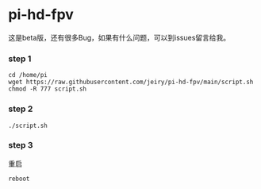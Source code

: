 # pi-hd-fpv

这是beta版，还有很多Bug，如果有什么问题，可以到issues留言给我。

### step 1
```
cd /home/pi
wget https://raw.githubusercontent.com/jeiry/pi-hd-fpv/main/script.sh
chmod -R 777 script.sh
```

### step 2
```
./script.sh
```

### step 3

重启
```
reboot
```
